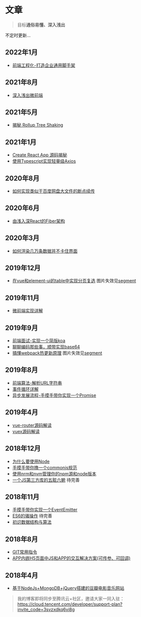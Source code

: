 # 文章

> 目标**通俗易懂、深入浅出**

不定时更新...

## 2022年1月

- [前端工程化-打造企业通用脚手架](https://mp.weixin.qq.com/s/efzaiX8r2htJ1NvN26ZU8g)
## 2021年8月

- [深入浅出微前端](https://github.com/careteenL/micro-fe)

## 2021年5月

- [揭秘 Rollup Tree Shaking](https://github.com/careteenL/rollup)

## 2021年1月
  - [Create React App 源码揭秘](https://segmentfault.com/a/1190000039060889)
  - [使用Typescript实现轻量级Axios](https://segmentfault.com/a/1190000039000404)

## 2020年8月
  - [如何实现类似于百度网盘大文件的断点续传](https://segmentfault.com/a/1190000023619104)

## 2020年6月
  - [由浅入深React的Fiber架构](https://github.com/careteenL/react/tree/master/packages/fiber)

## 2020年3月
  - [如何渲染几万条数据并不卡住界面](https://juejin.im/post/5e666b526fb9a07ca137254b)

## 2019年12月
  - [在vue和element-ui的table中实现分页复选](https://github.com/careteenL/blog/issues/7) 图片失效见[segment](https://segmentfault.com/a/1190000021185922)
  
## 2019年11月
  - [微前端实现详解](https://github.com/careteenL/blog/issues/6)
  
## 2019年9月
  - [前端面试-实现一个简版koa](https://github.com/careteenL/blog/issues/5)
  - [聊聊编码那些事，顺带实现base64](https://github.com/careteenL/blog/issues/4)
  - [搞懂webpack热更新原理](https://github.com/careteenL/webpack-hmr) 图片失效见[segment](https://segmentfault.com/a/1190000020310371?_ea=25640433)

## 2019年8月
  - [前端算法-解析URL字符串](https://github.com/careteenL/blog/issues/3)
  - [事件循环详解](https://github.com/careteenL/blog/issues/2)
  - [异步发展流程-手摸手带你实现一个Promise ](https://github.com/careteenL/blog/issues/1)

## 2019年4月
  - [vue-router源码解读](https://github.com/careteenL/vue-router)
  - [vuex源码解读](https://github.com/careteenL/vuex-analysis)

## 2018年12月
  - [为什么要使用Node](https://github.com/careteenL/blog/blob/master/src/20181201-node/node.md)
  - [手摸手带你撸一个commonjs规范](https://github.com/careteenL/blog/blob/master/src/20181201-node/module.md)
  - [使用nrm和nvm管理你的npm源和node版本](https://github.com/careteenL/blog/blob/master/src/20181204-node/nrm-nvm.md)
  - [一个JS第三方库的五脏六腑](https://github.com/careteenL/blog/blob/master/src/20181204-node/package-viscera.md) 待完善

## 2018年11月
  - [手摸手带你实现一个EventEmitter](https://github.com/careteenL/blog/blob/master/src/20181126-pub_sub)
  - [ES6的骚操作](https://github.com/careteenL/blog/blob/master/src/20181127-es6) 待完善
  - [初识数据结构与算法](https://github.com/careteenL/blog/blob/master/src/20181122-dsa)

## 2018年8月
  - [GIT常用指令](https://github.com/careteenL/git-practice)
  - [APP内嵌H5页面中JS和APP的交互解决方案(可传参、可回调)](https://github.com/careteenL/JsAndAppInteraction)

## 2018年4月
  - [基于NodeJs+MongoDB+jQuery搭建的豆瓣电影音乐网站](https://github.com/careteenL/douban_study)


> 我的博客即将同步至腾讯云+社区，邀请大家一同入驻：https://cloud.tencent.com/developer/support-plan?invite_code=3svzxdkq6vi8g